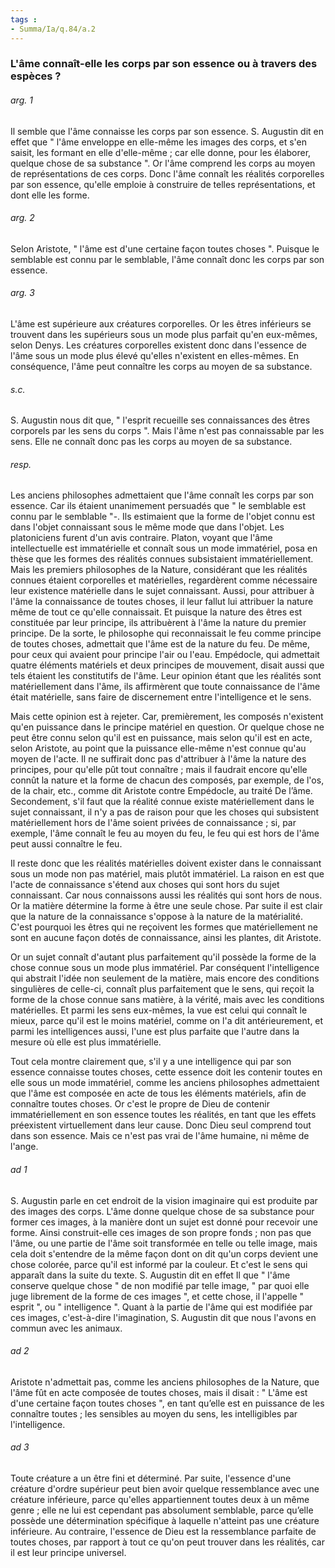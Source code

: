 ```yaml
---
tags : 
- Summa/Ia/q.84/a.2
---
```


### L'âme connaît-elle les corps par son essence ou à travers des espèces ?



###### arg. 1
Il semble que l'âme connaisse les corps par son essence. S. Augustin dit en effet que " l'âme enveloppe en elle-même les images des corps, et s'en saisit, les formant en elle d'elle-même ; car elle donne, pour les élaborer, quelque chose de sa substance ". Or l'âme comprend les corps au moyen de représentations de ces corps. Donc l'âme connaît les réalités corporelles par son essence, qu'elle emploie à construire de telles représentations, et dont elle les forme. 

###### arg. 2
Selon Aristote, " l'âme est d'une certaine façon toutes choses ". Puisque le semblable est connu par le semblable, l'âme connaît donc les corps par son essence. 

###### arg. 3
L'âme est supérieure aux créatures corporelles. Or les êtres inférieurs se trouvent dans les supérieurs sous un mode plus parfait qu'en eux-mêmes, selon Denys. Les créatures corporelles existent donc dans l'essence de l'âme sous un mode plus élevé qu'elles n'existent en elles-mêmes. En conséquence, l'âme peut connaître les corps au moyen de sa substance. 

###### s.c.
S. Augustin nous dit que, " l'esprit recueille ses connaissances des êtres corporels par les sens du corps ". Mais l'âme n'est pas connaissable par les sens. Elle ne connaît donc pas les corps au moyen de sa substance. 

###### resp.
Les anciens philosophes admettaient que l'âme connaît les corps par son essence. Car ils étaient unanimement persuadés que " le semblable est connu par le semblable "-. Ils estimaient que la forme de l'objet connu est dans l'objet connaissant sous le même mode que dans l'objet. Les platoniciens furent d'un avis contraire. Platon, voyant que l'âme intellectuelle est immatérielle et connaît sous un mode immatériel, posa en thèse que les formes des réalités connues subsistaient immatériellement. Mais les premiers philosophes de la Nature, considérant que les réalités connues étaient corporelles et matérielles, regardèrent comme nécessaire leur existence matérielle dans le sujet connaissant. Aussi, pour attribuer à l'âme la connaissance de toutes choses, il leur fallut lui attribuer la nature même de tout ce qu'elle connaissait. Et puisque la nature des êtres est constituée par leur principe, ils attribuèrent à l'âme la nature du premier principe. De la sorte, le philosophe qui reconnaissait le feu comme principe de toutes choses, admettait que l'âme est de la nature du feu. De même, pour ceux qui avaient pour principe l'air ou l'eau. Empédocle, qui admettait quatre éléments matériels et deux principes de mouvement, disait aussi que tels étaient les constitutifs de l'âme. Leur opinion étant que les réalités sont matériellement dans l'âme, ils affirmèrent que toute connaissance de l'âme était matérielle, sans faire de discernement entre l'intelligence et le sens. 

Mais cette opinion est à rejeter. Car, premièrement, les composés n'existent qu'en puissance dans le principe matériel en question. Or quelque chose ne peut être connu selon qu'il est en puissance, mais selon qu'il est en acte, selon Aristote, au point que la puissance elle-même n'est connue qu'au moyen de l'acte. Il ne suffirait donc pas d'attribuer à l'âme la nature des principes, pour qu'elle pût tout connaître ; mais il faudrait encore qu'elle connût la nature et la forme de chacun des composés, par exemple, de l'os, de la chair, etc., comme dit Aristote contre Empédocle, au traité De l’âme. Secondement, s'il faut que la réalité connue existe matériellement dans le sujet connaissant, il n'y a pas de raison pour que les choses qui subsistent matériellement hors de l'âme soient privées de connaissance ; si, par exemple, l'âme connaît le feu au moyen du feu, le feu qui est hors de l'âme peut aussi connaître le feu. 

Il reste donc que les réalités matérielles doivent exister dans le connaissant sous un mode non pas matériel, mais plutôt immatériel. La raison en est que l'acte de connaissance s'étend aux choses qui sont hors du sujet connaissant. Car nous connaissons aussi les réalités qui sont hors de nous. Or la matière détermine la forme à être une seule chose. Par suite il est clair que la nature de la connaissance s'oppose à la nature de la matérialité. C'est pourquoi les êtres qui ne reçoivent les formes que matériellement ne sont en aucune façon dotés de connaissance, ainsi les plantes, dit Aristote. 

Or un sujet connaît d'autant plus parfaitement qu'il possède la forme de la chose connue sous un mode plus immatériel. Par conséquent l'intelligence qui abstrait l'idée non seulement de la matière, mais encore des conditions singulières de celle-ci, connaît plus parfaitement que le sens, qui reçoit la forme de la chose connue sans matière, à la vérité, mais avec les conditions matérielles. Et parmi les sens eux-mêmes, la vue est celui qui connaît le mieux, parce qu'il est le moins matériel, comme on l'a dit antérieurement, et parmi les intelligences aussi, l'une est plus parfaite que l'autre dans la mesure où elle est plus immatérielle. 

Tout cela montre clairement que, s'il y a une intelligence qui par son essence connaisse toutes choses, cette essence doit les contenir toutes en elle sous un mode immatériel, comme les anciens philosophes admettaient que l'âme est composée en acte de tous les éléments matériels, afin de connaître toutes choses. Or c'est le propre de Dieu de contenir immatériellement en son essence toutes les réalités, en tant que les effets préexistent virtuellement dans leur cause. Donc Dieu seul comprend tout dans son essence. Mais ce n'est pas vrai de l'âme humaine, ni même de l'ange. 

###### ad 1
S. Augustin parle en cet endroit de la vision imaginaire qui est produite par des images des corps. L'âme donne quelque chose de sa substance pour former ces images, à la manière dont un sujet est donné pour recevoir une forme. Ainsi construit-elle ces images de son propre fonds ; non pas que l'âme, ou une partie de l'âme soit transformée en telle ou telle image, mais cela doit s'entendre de la même façon dont on dit qu'un corps devient une chose colorée, parce qu'il est informé par la couleur. Et c'est le sens qui apparaît dans la suite du texte. S. Augustin dit en effet Il que " l'âme conserve quelque chose " de non modifié par telle image, " par quoi elle juge librement de la forme de ces images ", et cette chose, il l'appelle " esprit ", ou " intelligence ". Quant à la partie de l'âme qui est modifiée par ces images, c'est-à-dire l'imagination, S. Augustin dit que nous l'avons en commun avec les animaux. 

###### ad 2
Aristote n'admettait pas, comme les anciens philosophes de la Nature, que l'âme fût en acte composée de toutes choses, mais il disait : " L'âme est d'une certaine façon toutes choses ", en tant qu’elle est en puissance de les connaître toutes ; les sensibles au moyen du sens, les intelligibles par l'intelligence. 

###### ad 3
Toute créature a un être fini et déterminé. Par suite, l'essence d'une créature d'ordre supérieur peut bien avoir quelque ressemblance avec une créature inférieure, parce qu'elles appartiennent toutes deux à un même genre ; elle ne lui est cependant pas absolument semblable, parce qu’elle possède une détermination spécifique à laquelle n'atteint pas une créature inférieure. Au contraire, l'essence de Dieu est la ressemblance parfaite de toutes choses, par rapport à tout ce qu'on peut trouver dans les réalités, car il est leur principe universel. 

